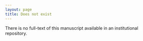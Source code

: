 ```yaml
---
layout: page
title: Does not exist
---
```


There is no full-text of this manuscript available in an institutional repository. 
